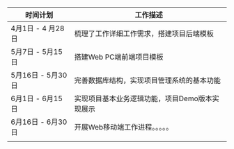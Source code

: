 | 时间计划          | 工作描述                                       |
| ----------------- | ---------------------------------------------- |
| 4月1日 - 4 月28日 | 梳理了工作详细工作需求，搭建项目后端模板       |
| 5月7日 - 5月15日  | 搭建Web PC端前端项目模板                       |
| 5月16日 - 5月30日 | 完善数据库结构，实现项目管理系统的基本功能     |
| 6月1日 - 6月15日  | 实现项目基本业务逻辑功能，项目Demo版本实现展示 |
| 6月16日 - 6月30日 | 开展Web移动端工作进程。。。。。                |
|                   |                                                |

